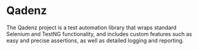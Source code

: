 # Qadenz

The Qadenz project is a test automation library that wraps standard Selenium and TestNG functionality, and includes
custom features such as easy and precise assertions, as well as detailed logging and reporting.
